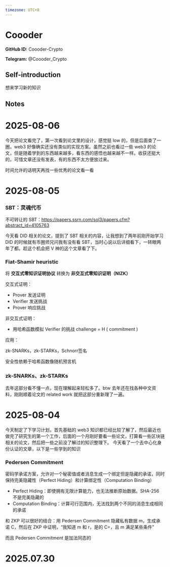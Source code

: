 ```yaml
---
timezone: UTC+8
---
```


# Coooder

**GitHub ID:** Coooder-Crypto

**Telegram:** @Coooder_Crypto

## Self-introduction

想来学习新的知识

## Notes

<!-- Content_START -->
# 2025-08-06

今天把论文看完了，第一次看到论文里的设计，感觉挺 low 的，但是后面查了一圈，web3 好像确实还没有类似的实现方案。虽然之前也看过一些 web3 的论文，但是随着学到的东西越来越多，看东西的感悟也越来越不一样。收获还挺大的，可惜文章还没有发表，有的东西不太方便放过来。

时间允许的话明天再找一些优秀的论文看一看

# 2025-08-05

### SBT：灵魂代币

不可转让的 SBT：https://papers.ssrn.com/sol3/papers.cfm?abstract_id=4105763

今天看 DID 相关的论文，提到了 SBT 相关的内容，让我想到了两年前刚开始学习 DID 的时候就有币圈师兄问我有没有看 SBT，当时心说以后详细看下，一转眼两年了都。趁这个机会把 V 神的这个文章看了下。

### **Fiat-Shamir heuristic**

将 **交互式零知识证明协议** 转换为 **非交互式零知识证明（NIZK）** 

交互式证明：

- Prover 发送证明
- Verifier 发送挑战
- Prover 响应挑战

非交互式证明：

- 用哈希函数模拟 Verifier 的挑战 challenge = H ( commitment )

应用：

zk-SNARKs，zk-STARKs，Schnorr签名

安全性依赖于哈希函数像随机预言机

### zk-SNARKs、zk-STARKs

去年这部分看不懂一点，现在理解起来轻松多了。btw 去年还在找各种中文资料，刚刚顺着论文的 related work 就把这部分重新理了一遍。

# 2025-08-04

今天制定了下学习计划，首先基础的 web3 知识都已经比较了解了，然后最近也做完了研究生的第一个工作，后面的一个月刚好要看一些论文，打算看一些区块链相关的论文，然后把一些之前没了解过的知识整理下。
今天看了一个去中心化身份认证的文章，以下是一些学到的知识

### Pedersen Commitment

密码学承诺方案，允许对一个秘密值或者消息生成一个绑定但是隐藏的承诺，同时保持完美隐藏性（Perfect Hiding）和计算绑定性（Computation Binding）

- Perfect Hiding：即使拥有无限计算能力，也无法推断原始数据。SHA-256 不是完美隐藏的
- Computation Binding：计算可行范围内，无法找到两个不同的消息生成相同的承诺

和 ZKP 可以很好的结合：用 Pedersen Commitment 隐藏私有数据 m，生成承诺 C，然后在 ZKP 中证明，“我知道 m 和 r，是的 C=，且 m 满足某些条件”

而且 Pedersen Commitment 是加法同态的


# 2025.07.30


<!-- Content_END -->
